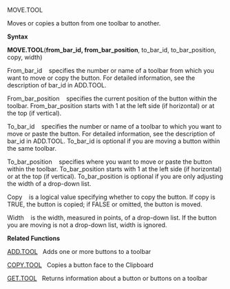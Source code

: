 MOVE.TOOL

Moves or copies a button from one toolbar to another.

**Syntax**

**MOVE.TOOL**(**from\_bar\_id, from\_bar\_position**, to\_bar\_id,
to\_bar\_position, copy, width)

From\_bar\_id    specifies the number or name of a toolbar from which
you want to move or copy the button. For detailed information, see the
description of bar\_id in ADD.TOOL.

From\_bar\_position    specifies the current position of the button
within the toolbar. From\_bar\_position starts with 1 at the left side
(if horizontal) or at the top (if vertical).

To\_bar\_id    specifies the number or name of a toolbar to which you
want to move or paste the button. For detailed information, see the
description of bar\_id in ADD.TOOL. To\_bar\_id is optional if you are
moving a button within the same toolbar.

To\_bar\_position    specifies where you want to move or paste the
button within the toolbar. To\_bar\_position starts with 1 at the left
side (if horizontal) or at the top (if vertical). To\_bar\_position is
optional if you are only adjusting the width of a drop-down list.

Copy    is a logical value specifying whether to copy the button. If
copy is TRUE, the button is copied; if FALSE or omitted, the button is
moved.

Width    is the width, measured in points, of a drop-down list. If the
button you are moving is not a drop-down list, width is ignored.

**Related Functions**

[ADD.TOOL](ADD.TOOL.md)   Adds one or more buttons to a toolbar

[COPY.TOOL](COPY.TOOL.md)   Copies a button face to the Clipboard

[GET.TOOL](GET.TOOL.md)   Returns information about a button or buttons on a toolbar


